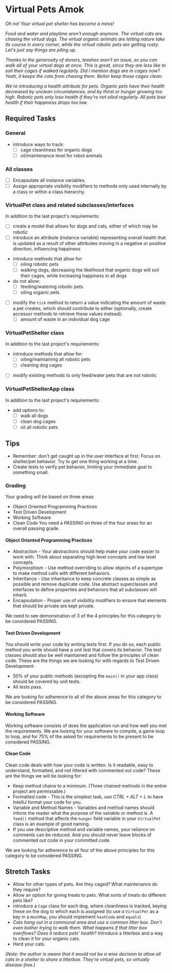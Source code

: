 # Virtual Pets Amok


*Oh no! Your virtual pet shelter has become a mess!*

*Food and water and playtime aren't enough anymore. The virtual cats are chasing the virtual dogs. The virtual organic animals are letting nature take its course in every corner, while the virtual robotic pets are getting rusty. Let's just say things are piling up.*

*Thanks to the generosity of donors, leashes aren't an issue, so you can walk all of your virtual dogs at once. This is great, since they are less like to soil their cages if walked regularly. Did I mention dogs are in cages now? Yeah, it keeps the cats from chasing them. Better keep those cages clean.*

*We're introducing a health attribute for pets. Organic pets have their health decreased by unclean circumstances, and by thirst or hunger growing too high. Robotic pets only lose health if they're not oiled regularly. All pets lose health if their happiness drops too low.*

## Required Tasks

### General

- introduce ways to track:
	- [ ] cage cleanliness for organic dogs
	- [ ] oil/maintenance level for robot animals

### All classes

- [ ] Encapsulate all instance variables.
- [ ] Assign appropriate visibility modifiers to methods only used internally by a class or within a class hierarchy.

### VirtualPet class and related subclasses/interfaces

In addition to the last project's requirements:

- [ ] create a model that allows for dogs and cats, either of which may be robotic
- [ ] introduce an attribute (instance variable) representing overall health that is updated as a result of other attributes moving in a negative or positive direction, influencing happiness
- introduce methods that allow for:
	- [ ] oiling robotic pets
	- [ ] walking dogs, decreasing the likelihood that organic dogs will soil their cages, while increasing happiness in all dogs
- do not allow:
	- [ ] feeding/watering robotic pets
	- [ ] oiling organic pets
- [ ] modify the `tick` method to return a value indicating the amount of waste a pet creates, which should contribute to either (optionally, create accessor methods to retrieve these values instead):
	- [ ] amount of waste in an individual dog cage

### VirtualPetShelter class

In addition to the last project's requirements:

- introduce methods that allow for:
	- [ ] oiling/maintaining all robotic pets
	- [ ] cleaning dog cages
- [ ] modify existing methods to only feed/water pets that are *not* robotic

### VirtualPetShelterApp class

In addition to the last project's requirements:

- add options to:
	- [ ] walk all dogs
	- [ ] clean dog cages
	- [ ] oil all robotic pets

## Tips

- Remember: don't get caught up in the user interface at first. Focus on shelter/pet behavior. Try to get one thing working at a time.
- Create tests to verify pet behavior, limiting your immediate goal to something small.

### Grading
Your grading will be based on three areas:
- Object Oriented Programming Practices
- Test Driven Development
- Working Software
- Clean Code
You need a *PASSING* on three of the four areas for an overall passing grade.

#### Object Oriented Programming Practices
- Abstraction - Your abstractions should help make your code easier to work with.  Think about separating high level concepts and low level concepts.
- Polymorphism - Use method overriding to allow objects of a supertype to make method calls with different behaviors.
- Inheritance - Use inheritance to keep concrete classes as simple as possible and remove duplicate code.  Use abstract superclasses and interfaces to define properties and behaviors that all subclasses will inherit.
- Encapsulation -  Proper use of visibility modifiers to ensure that elements that should be private are kept private.

We need to see demonstration of 3 of the 4 principles for this category to be considered PASSING.

#### Test Driven Development 
You should write your code by writing tests first.  If you do so, each public method you write should have a unit test that covers its behavior.  The test classes should also be well maintained and follow the principles of clean code.  These are the things we are looking for with regards to Test Driven Development:

- 50% of your public methods (excepting the `main()` in your app class) should be covered by unit tests.
- All tests pass.

We are looking for adherence to all of the above areas for this category to be considered PASSING.

#### Working Software
Working software consists of does the application run and how well you met the requirements.  We are looking for your software to compile, a game loop to loop, and for 75% of the asked for requirements to be present to be considered PASSING. 

#### Clean Code
Clean code deals with how your code is written.  Is it readable, easy to understand, formatted, and not littered with commented out code?   These are the things we will be looking for:

- Keep method chains to a minimum. (Three chained methods in the entire project are permissable.)
- Formatted code - This is the simplest task, use _CTRL + ALT + L_ to have IntelliJ format your code for you.
- Variable and Method Names - Variables and method names should inform the reader what the purpose of the variable or method is.  A `feed()` method that affects the `hunger` field variable in your `VirtualPet` class is an example of good naming.
- If you use descriptive method and variable names, your reliance on comments can be reduced.  And you should never leave blocks of commented out code in your committed code. 

We are looking for adherence to all four of the above principles for this category to be considered PASSING.

## Stretch Tasks

- Allow for other types of pets. Are they caged? What maintenance do they require?
- Allow an option for giving treats to pets. What sorts of treats do different pets like?
- introduce a `Cage` class for each dog, where cleanliness is tracked, keying these on the dog to which each is assigned (to use a `VirtualPet` as a key in a `HashMap`, you should implement `hashCode` and `equals`)
- *Cats hang out in a communal area and use a common litter box. Don't even bother trying to walk them. What happens if that litter box overflows? Does it reduce pets' health?*  Introduce a litterbox and a way to clean it for your organic cats.
- Herd your cats.

(*Note: the author is aware that it would not be a wise decision to allow all cats in a shelter to share a litterbox. They're virtual pets, so virtually disease-free.*)
